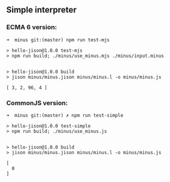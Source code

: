 ## Simple interpreter

### ECMA 6 version:

``` 
➜  minus git:(master) npm run test-mjs

> hello-jison@1.0.0 test-mjs
> npm run build; ./minus/use_minus.mjs ./minus/input.minus


> hello-jison@1.0.0 build
> jison minus/minus.jison minus/minus.l -o minus/minus.js

[ 3, 2, 96, 4 ]
```

### CommonJS version:

```
➜  minus git:(master) ✗ npm run test-simple

> hello-jison@1.0.0 test-simple
> npm run build; ./minus/use_minus.js


> hello-jison@1.0.0 build
> jison minus/minus.jison minus/minus.l -o minus/minus.js

[
  0
]
```
